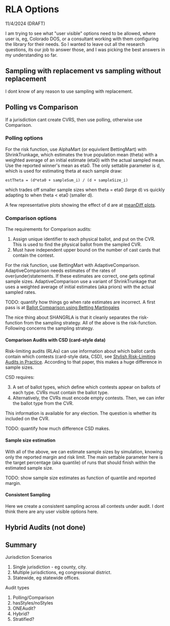 # RLA Options
11/4/2024 (DRAFT)

I am trying to see what "user visible" options need to be allowed, where user is, eg, Colorado DOS, 
or a consultant working with them configuring the library for their needs. 
So I wanted to leave out all the research questions, its our job to answer those, 
and I was picking the best answers in my understanding so far.

## Sampling with replacement vs sampling without replacement

I dont know of any reason to use sampling with replacement.

## Polling vs Comparison

If a jurisdiction cant create CVRS, then use polling, otherwise use Comparison.

### Polling options

For the risk function, use AlphaMart (or equivilent BettingMart) with ShrinkTrunkage, which estimates the true 
population mean (theta) with a weighted average of an initial estimate (eta0) with the actual sampled mean.
Use the reported winner's mean as eta0.
The only settable parameter is d, which is used for estimating theta at each sample draw:

    estTheta = (d*eta0 + sampleSum_i) / (d + sampleSize_i)

which trades off smaller sample sizes when theta = eta0 (large d) vs quickly adapting to when theta < eta0 (smaller d).

A few representative plots showing the effect of d are at [meanDiff plots](https://docs.google.com/spreadsheets/d/1bw23WFTB4F0xEP2-TFEu293wKvBdh802juC7CeRjp-g/edit?gid=1185506629#gid=1185506629).

### Comparison options

The requirements for Comparison audits:

1. Assign unique identifier to each physical ballot, and put on the CVR. This is used to find the physical ballot from the sampled CVR.
2. Must have independent upper bound on the number of cast cards that contain the contest.

For the risk function, use BettingMart with AdaptiveComparison. AdaptiveComparison needs estimates of the rates of 
over(under)statements. If these estimates are correct, one gets optimal sample sizes. AdaptiveComparison use a variant of
ShrinkTrunkage that uses a weighted average of initial estimates (aka priors) with the actual sampled rates.

TODO: quantify how things go when rate estimates are incorrect. A first pass is at 
[Ballot Comparison using Betting Martingales](https://johnlcaron.github.io/rlauxe/docs/Betting.html)

The nice thing about SHANGRLA is that it cleanly separates the risk-function from the sampling strategy. All of the above
is the risk-function. Following concerns the sampling strategy.


#### Comparison Audits with CSD (card-style data)

Risk-limiting audits (RLAs) can use information about which ballot cards contain which
contests (card-style data, CSD), see [Stylish Risk-Limiting Audits in Practice](https://arxiv.org/abs/2309.09081).
According to that paper, this makes a huge difference in sample sizes.

CSD requires:

3. A set of ballot types, which define which contests appear on ballots of each type. CVRs must contain the ballot type.
4. Alternatively, the CVRs must encode empty contests. Then, we can infer the ballot type from the CVR.

This information is available for any election. The question is whether its included on the CVR.

TODO: quantify how much difference CSD makes.


#### Sample size estimation

With all of the above, we can estimate sample sizes by simulation, knowing only the reported margin and risk limit.
The main settable parameter here is the target percentage (aka quantile) of runs that should finish within the 
estimated sample size.

TODO: show sample size estimates as function of quantile and reported margin.


#### Consistent Sampling

Here we create a consistent sampling across all contests under audit. I dont think there are any user 
visible options here.


## Hybrid Audits (not done)


## Summary

Jurisdiction Scenarios

1. Single jurisdiction - eg county, city.
2. Multiple jurisdictions, eg congressional district.
3. Statewide, eg statewide offices.

Audit types

1. Polling/Comparison
2. hasStyles/noStyles
4. ONEAudit?
5. Hybrid?
6. Stratified?
